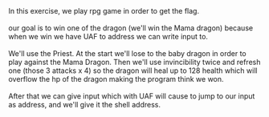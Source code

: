 <div>
In this exercise, we play rpg game in order to get the flag.
<br></br>
our goal is to win one of the dragon (we'll win the Mama dragon) because when we win we have UAF to address we can write input to.
<br></br>
We'll use the Priest. At the start we'll lose to the baby dragon in order to play against the Mama Dragon. Then we'll use invincibility twice and refresh one (those 3 attacks x 4) so the dragon will heal up to 128 health which will overflow the hp of the dragon making the program think we won.
<br></br>
After that we can give input which with UAF will cause to jump to our input as address, and we'll give it the shell address.
</div>